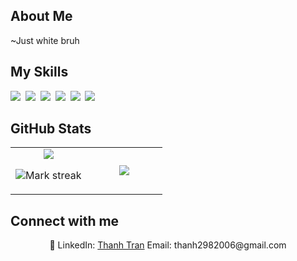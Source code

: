 ## About Me

~Just white bruh

## My Skills

<img src="https://img.shields.io/badge/C++-%2300599C.svg?logo=c%2B%2B&logoColor=white"> 
<img src="https://img.shields.io/badge/C-00599C?logo=c&logoColor=white"> 
<img src="https://img.shields.io/badge/Java-%23ED8B00.svg?logo=openjdk&logoColor=white"> 
<img src="https://img.shields.io/badge/CSS-1572B6?logo=css3&logoColor=fff"> 
<img src="https://img.shields.io/badge/HTML-%23E34F26.svg?logo=html5&logoColor=white"> 
<img src="https://img.shields.io/badge/Unity-%23000000.svg?logo=unity&logoColor=white"> 

## GitHub Stats

<table><tbody><tr border="none"><td width="50%" align="center">
<img align="middle" src="https://readme-stats-fork-mauve.vercel.app/api/?username=White2908&theme=dark&show_icons=true&count_private=true">

<img alt="Mark streak" src="https://github-readme-streak-stats-five-roan.vercel.app?user=White2908&theme=dark"></td><td width="50%" align="center">
<img align="middle" src="https://readme-stats-fork-mauve.vercel.app/api/top-langs/?username=White2908&theme=dark&hide_border=false&no-bg=true&no-frame=true&langs_count=6"></td></tr></tbody></table>

## Connect with me

<p align="center">🔗 LinkedIn: <a href="https://www.linkedin.com/in/johndoe" target="_blank">Thanh Tran</a> Email: thanh2982006@gmail.com</p>
